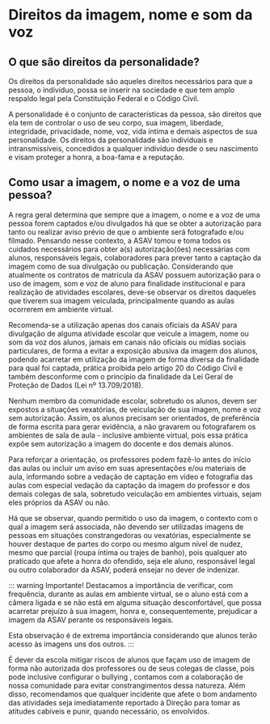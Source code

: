 # Direitos da imagem, nome e som da voz

## O que são direitos da personalidade?

Os direitos da personalidade são aqueles direitos necessários para que a pessoa, o indivíduo, possa se inserir na sociedade e que tem amplo respaldo legal pela Constituição Federal  e o Código Civil. 

A personalidade é o conjunto de características da pessoa, são direitos que ela tem de controlar o uso de seu corpo, sua imagem, liberdade, integridade, privacidade, nome, voz, vida íntima e demais aspectos de sua personalidade. Os direitos da personalidade são individuais e intransmissíveis, concedidos a qualquer indivíduo desde o seu nascimento e visam proteger a honra, a boa-fama e a reputação.

## Como usar a imagem, o nome e a voz de uma pessoa?

A regra geral determina que sempre que a imagem, o nome e a voz de uma pessoa forem captados e/ou divulgados há que se obter a autorização para tanto ou realizar aviso prévio de que o ambiente será fotografado e/ou filmado. Pensando nesse contexto, a ASAV tomou e toma todos os cuidados necessários para obter a(s) autorização(ões) necessárias com alunos, responsáveis legais, colaboradores para prever tanto a captação da imagem como de sua divulgação ou publicação.
Considerando que atualmente os contratos de matrícula da ASAV possuem autorização para o uso de imagem, som e voz de aluno para finalidade institucional e para realização de atividades escolares, deve-se observar os direitos daqueles que tiverem sua imagem veiculada, principalmente quando as aulas ocorrerem em ambiente virtual.

Recomenda-se a utilização apenas dos canais oficiais da ASAV para divulgação de alguma atividade escolar que veicule a imagem, nome ou som da voz dos alunos, jamais em canais não oficiais ou mídias sociais particulares, de forma a evitar a exposição abusiva da imagem dos alunos, podendo acarretar em utilização da imagem de forma diversa da finalidade para qual foi captada, prática proibida pelo artigo 20 do Código Civil e também desconforme com o princípio da finalidade da Lei Geral de Proteção de Dados (Lei nº 13.709/2018).

Nenhum membro da comunidade escolar, sobretudo os alunos, devem ser expostos a situações vexatórias, de veiculação de sua imagem, nome e voz sem autorização. Assim, os alunos precisam ser orientados, de preferência de forma escrita para gerar evidência, a não gravarem ou fotografarem os ambientes de sala de aula - inclusive ambiente virtual, pois essa prática expõe sem autorização a imagem do docente e dos demais alunos. 

Para reforçar a orientação, os professores podem fazê-lo antes do início das aulas ou incluir um aviso  em suas apresentações e/ou materiais de aula, informando sobre a vedação de captação em vídeo e fotografia das aulas com especial vedação da captação da imagem do professor e dos demais colegas de sala, sobretudo veiculação em ambientes virtuais, sejam eles próprios da ASAV ou não.

Há que se observar, quando permitido o uso da imagem, o contexto com o qual a imagem será associada, não devendo ser utilizadas imagens de pessoas em situações constrangedoras ou vexatórias, especialmente se houver destaque de partes do corpo ou mesmo algum nível de nudez, mesmo que parcial (roupa íntima ou trajes de banho), pois qualquer ato praticado que afete a honra do ofendido, seja ele aluno, responsável legal ou outro colaborador da ASAV, poderá ensejar no dever de indenizar.

::: warning Importante!
Destacamos a importância de verificar, com frequência, durante as aulas em ambiente virtual, se o aluno está com a câmera ligada e se não está em alguma situação desconfortável, que possa acarretar prejuízo à sua imagem, honra e, consequentemente, prejudicar a imagem da ASAV perante os responsáveis legais.

Esta observação é de extrema importância considerando que alunos terão acesso às imagens uns dos outros. 
:::

É dever da escola mitigar riscos de alunos que façam uso de imagem de forma não autorizada dos professores ou de seus colegas de classe, pois pode inclusive configurar o bullying , contamos com a colaboração de nossa comunidade para evitar constrangimentos dessa natureza. Além disso, recomendamos que qualquer incidente que afete o bom andamento das atividades seja imediatamente reportado à Direção para tomar as atitudes cabíveis e punir, quando necessário, os envolvidos.
